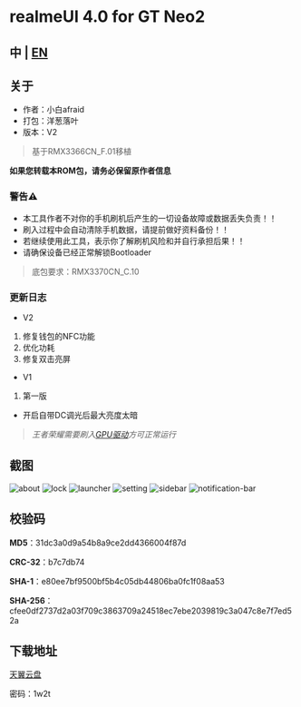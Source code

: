 # realmeUI 4.0 for GT Neo2

## 中 | [EN](EN.md)

## 关于
- 作者：小白afraid
- 打包：洋葱落叶
- 版本：V2
> 基于RMX3366CN_F.01移植

**如果您转载本ROM包，请务必保留原作者信息**

### 警告⚠️
- 本工具作者不对你的手机刷机后产生的一切设备故障或数据丢失负责！！
- 刷入过程中会自动清除手机数据，请提前做好资料备份！！
- 若继续使用此工具，表示你了解刷机风险和并自行承担后果！！
- 请确保设备已经正常解锁Bootloader

> 底包要求：RMX3370CN_C.10

### 更新日志
- V2
1. 修复钱包的NFC功能
2. 优化功耗
3. 修复双击亮屏

- V1
1. 第一版

- 开启自带DC调光后最大亮度太暗

> *王者荣耀需要刷入[GPU驱动](https://www.coolapk.com/feed/40102822)方可正常运行*

## 截图
![about](0.jpg)
![lock](1.jpg)
![launcher](2.jpg)
![setting](3.jpg)
![sidebar](4.jpg)
![notification-bar](5.jpg)

## 校验码

**MD5**：31dc3a0d9a54b8a9ce2dd4366004f87d

**CRC-32**：b7c7db74

**SHA-1**：e80ee7bf9500bf5b4c05db44806ba0fc1f08aa53

**SHA-256**：cfee0df2737d2a03f709c3863709a24518ec7ebe2039819c3a047c8e7f7ed52a

## 下载地址
[天翼云盘](https://cloud.189.cn/t/7fMZziruAfAz)

密码：1w2t
